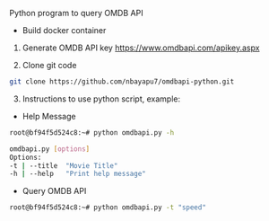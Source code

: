 Python program to query OMDB API

- Build docker container

1) Generate OMDB API key
https://www.omdbapi.com/apikey.aspx

2) Clone git code
```bash
git clone https://github.com/nbayapu7/omdbapi-python.git
```

3) Instructions to use python script, example:
- Help Message
```bash
root@bf94f5d524c8:~# python omdbapi.py -h

omdbapi.py [options]
Options:
-t | --title  "Movie Title"
-h | --help   "Print help message"
```

- Query OMDB API
```bash
root@bf94f5d524c8:~# python omdbapi.py -t "speed"
```




 
 
